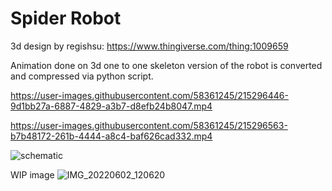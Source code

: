 # Spider Robot
3d design by regishsu: https://www.thingiverse.com/thing:1009659

Animation done on 3d one to one skeleton version of the robot is converted and compressed via python script.


https://user-images.githubusercontent.com/58361245/215296446-9d1bb27a-6887-4829-a3b7-d8efb24b8047.mp4


https://user-images.githubusercontent.com/58361245/215296563-b7b48172-261b-4444-a8c4-baf626cad332.mp4


![schematic](https://user-images.githubusercontent.com/58361245/215296639-176adb74-c799-4cda-8318-bfade6ed3028.png)

WIP image
![IMG_20220602_120620](https://user-images.githubusercontent.com/58361245/215320392-c5d16af3-d5f0-404c-906d-2387f2046bd9.jpg)
